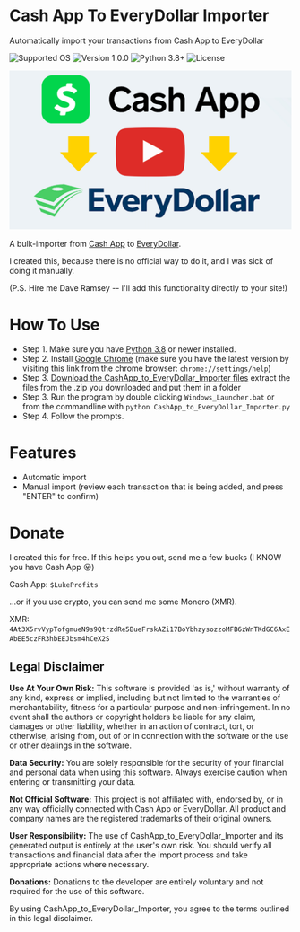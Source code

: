 # Cash App To EveryDollar Importer
Automatically import your transactions from Cash App to EveryDollar 

![Supported OS](https://img.shields.io/badge/Supported%20OS-Windows-blueviolet.svg)
![Version 1.0.0](https://img.shields.io/badge/Version-1.0.0-blue.svg)
![Python 3.8+](https://img.shields.io/badge/Python-3.8+-brightgreen.svg)
![License](https://img.shields.io/badge/License-MIT-yellow.svg)

<a href="https://www.youtube.com/watch?v=OaUM6aWf43E" target="_blank"><img src="thumbnail.jpg" alt="Watch the video"></a>

A bulk-importer from [Cash App](https://cash.app/) to [EveryDollar](https://www.everydollar.com/app/budget). 

I created this, because there is no official way to do it, and I was sick of doing it manually. 

(P.S. Hire me Dave Ramsey -- I'll add this functionality directly to your site!)


# How To Use

* Step 1. Make sure you have [Python 3.8](https://www.python.org/downloads/) or newer installed.
* Step 2. Install [Google Chrome](https://www.google.com/chrome/) (make sure you have the latest version by visiting this link from the chrome browser: `chrome://settings/help`)
* Step 3. [Download the CashApp_to_EveryDollar_Importer files](https://github.com/lukeprofits/CashApp_to_EveryDollar_Importer/archive/refs/heads/main.zip) extract the files from the .zip you downloaded and put them in a folder
* Step 3. Run the program by double clicking `Windows_Launcher.bat` or from the commandline with `python CashApp_to_EveryDollar_Importer.py`
* Step 4. Follow the prompts. 

# Features
* Automatic import
* Manual import (review each transaction that is being added, and press "ENTER" to confirm)

# Donate
I created this for free. If this helps you out, send me a few bucks (I KNOW you have Cash App 😛)

Cash App: `$LukeProfits`

...or if you use crypto, you can send me some Monero (XMR). 

XMR: `4At3X5rvVypTofgmueN9s9QtrzdRe5BueFrskAZi17BoYbhzysozzoMFB6zWnTKdGC6AxEAbEE5czFR3hbEEJbsm4hCeX2S`


## Legal Disclaimer

**Use At Your Own Risk:** This software is provided 'as is,' without warranty of any kind, express or implied, including but not limited to the warranties of merchantability, fitness for a particular purpose and non-infringement. In no event shall the authors or copyright holders be liable for any claim, damages or other liability, whether in an action of contract, tort, or otherwise, arising from, out of or in connection with the software or the use or other dealings in the software.

**Data Security:** You are solely responsible for the security of your financial and personal data when using this software. Always exercise caution when entering or transmitting your data.

**Not Official Software:** This project is not affiliated with, endorsed by, or in any way officially connected with Cash App or EveryDollar. All product and company names are the registered trademarks of their original owners.

**User Responsibility:** The use of CashApp_to_EveryDollar_Importer and its generated output is entirely at the user's own risk. You should verify all transactions and financial data after the import process and take appropriate actions where necessary.

**Donations:** Donations to the developer are entirely voluntary and not required for the use of this software.

By using CashApp_to_EveryDollar_Importer, you agree to the terms outlined in this legal disclaimer.
